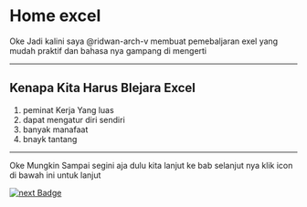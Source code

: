 # Home excel

Oke Jadi kalini saya @ridwan-arch-v membuat pemebaljaran exel yang mudah praktif dan bahasa nya gampang di mengerti

---

## Kenapa Kita Harus Blejara Excel

1. peminat Kerja Yang luas
2. dapat mengatur diri sendiri
3. banyak manafaat
4. bnayk tantang

---

Oke Mungkin Sampai segini aja dulu kita lanjut ke bab selanjut nya klik icon di bawah ini untuk lanjut

[![next Badge](https://img.shields.io/badge/next-introduceExcel-ada4a4?style=plastic&logo=github&logoColor=black&logoWidth=20&cacheSeconds=3600)](https://github.com/ridwan-arch-v/XCEL/blob/main/resources/Lenr/_Excel_Tutorial/Excel_Introduction/CitrusCodeX_Excel_Introduction.md)